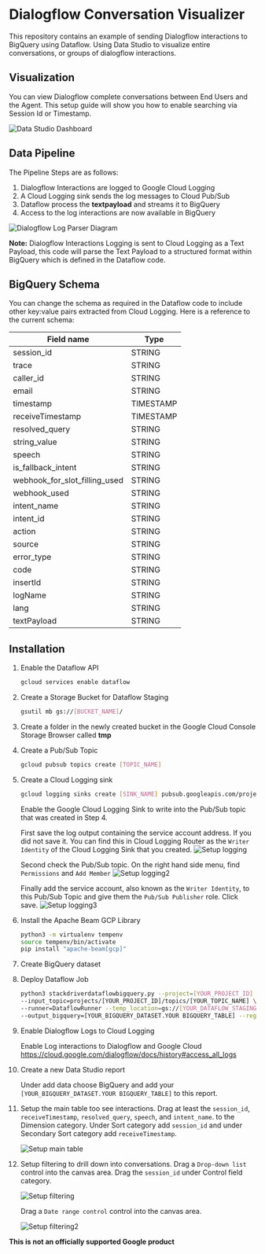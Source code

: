 # Dialogflow Conversation Visualizer
This repository contains an example of sending Dialogflow interactions to BigQuery using Dataflow. Using Data Studio to visualize entire conversations, or groups of dialogflow interactions.

## Visualization
You can view Dialogflow complete conversations between End Users and the Agent. This setup guide will show you how to enable searching via Session Id or Timestamp.

![Data Studio Dashboard](images/datastudio.png)

## Data Pipeline
The Pipeline Steps are as follows:

1. Dialogflow Interactions are logged to Google Cloud Logging
2. A Cloud Logging sink sends the log messages to Cloud Pub/Sub
3. Dataflow process the __textpayload__ and streams it to BigQuery
4. Access to the log interactions are now available in BigQuery

![Dialogflow Log Parser Diagram](images/diagram.png)

__Note:__ Dialogflow Interactions Logging is sent to Cloud Logging as a Text Payload, this code will parse the Text Payload to a structured format within BigQuery which is defined in the Dataflow code.

## BigQuery Schema
You can change the schema as required in the Dataflow code to include other key:value pairs extracted from Cloud Logging. Here is a reference to the current schema:

| Field name      | Type | 
| ----------- | ----------- | 
| session_id      | STRING       |
| trace   | STRING        |
| caller_id   | STRING        |
| email   | STRING        |
| timestamp   | TIMESTAMP        |
| receiveTimestamp   | TIMESTAMP        |
| resolved_query   | STRING        |
| string_value   | STRING        |
| speech   | STRING        |
| is_fallback_intent   | STRING        |
| webhook_for_slot_filling_used   | STRING        |
| webhook_used   | STRING        |
| intent_name   | STRING        |
| intent_id   | STRING        |
| action   | STRING        |
| source   | STRING        |
| error_type   | STRING        |
| code   | STRING        |
| insertId   | STRING        |
| logName   | STRING        |
| lang   | STRING        |
| textPayload   | STRING        |

## Installation

1. Enable the Dataflow API
    ```sh
    gcloud services enable dataflow
    ```

2. Create a Storage Bucket for Dataflow Staging

    ```sh
    gsutil mb gs://[BUCKET_NAME]/
    ```

3. Create a folder in the newly created bucket in the Google Cloud Console Storage Browser called __tmp__

4. Create a Pub/Sub Topic
    ```sh
    gcloud pubsub topics create [TOPIC_NAME]
    ``` 
5. Create a Cloud Logging sink
    ```sh
    gcloud logging sinks create [SINK_NAME] pubsub.googleapis.com/projects/[PROJECT_ID]/topics/[TOPIC_NAME] --log-filter="resource.type=global"
    ```
    
    Enable the Google Cloud Logging Sink to write into the Pub/Sub topic that was created in Step 4.
    
    First save the log output containing the service account address. If you did not save it. You can find this in Cloud Logging Router as the `Writer Identity` of the Cloud Logging Sink that you created.
    ![Setup logging](images/publisher.png)
    
    Second check the Pub/Sub topic. On the right hand side menu, find `Permissions` and `Add Member`
    ![Setup logging2](images/publisher2.png)
    
    Finally add the service account, also known as the `Writer Identity`, to this Pub/Sub Topic and give them the `Pub/Sub Publisher` role. Click save.
    ![Setup logging3](images/publisher3.png)
    
6. Install the Apache Beam GCP Library
    ```sh
    python3 -m virtualenv tempenv
    source tempenv/bin/activate
    pip install "apache-beam[gcp]"
    ```

7. Create BigQuery dataset

8. Deploy Dataflow Job
    ```sh
    python3 stackdriverdataflowbigquery.py --project=[YOUR_PROJECT_ID] \ 
    --input_topic=projects/[YOUR_PROJECT_ID]/topics/[YOUR_TOPIC_NAME] \ 
    --runner=DataflowRunner --temp_location=gs://[YOUR_DATAFLOW_STAGING_BUCKET]/tmp \
    --output_bigquery=[YOUR_BIGQUERY_DATASET.YOUR BIGQUERY_TABLE] --region=us-central1
    ```

9. Enable Dialogflow Logs to Cloud Logging

    Enable Log interactions to Dialogflow and Google Cloud
    https://cloud.google.com/dialogflow/docs/history#access_all_logs

10. Create a new Data Studio report
    
    Under add data choose BigQuery and add your `[YOUR_BIGQUERY_DATASET.YOUR BIGQUERY_TABLE]` to this report.
    
11. Setup the main table too see interactions. 
    Drag at least the `session_id`, `receiveTimestamp`, `resolved_query`, `speech`, and `intent_name`. to the Dimension category. Under Sort category add `session_id` and under Secondary Sort category add `receiveTimestamp`.
    
    ![Setup main table](images/datastudio.png)
    
12. Setup filtering to drill down into conversations.
    Drag a `Drop-down list` control into the canvas area. Drag the `session_id` under Control field category.
    
    ![Setup filtering](images/datastudio2.png)
    
    Drag a `Date range control` control into the canvas area.
    
    ![Setup filtering2](images/datastudio3.png)

**This is not an officially supported Google product**
